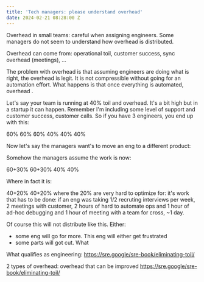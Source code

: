 ```yaml
---
title: 'Tech managers: please understand overhead'
date: 2024-02-21 08:28:00 Z
---
```


Overhead in small teams: careful when assigning engineers.
Some managers do not seem to understand how overhead is distributed. 

Overhead can come from: operational toil, customer success, sync overhead (meetings), ...

The problem with overhead is that assuming engineers are doing what is right, the overhead is legit. It is not compressible without going for an automation effort. What happens is that once everything is automated, overhead .

Let's say your team is running at 40% toil and overhead. It's a bit high but in a startup it can happen. Remember I'm including some level of support and customer success, customer calls.
So if you have 3 engineers, you end up with this: 

60%  60%  60%
40%  40%  40%

Now let's say the managers want's to move an eng to a different product: 

Somehow the managers assume the work is now: 

60+30%   60+30%
40%      40%

Where in fact it is: 

40+20%  40+20%
where the 20% are very hard to optimize for: it's work that has to be done: if an eng was taking 1/2 recruting interviews per week, 2 meetings with customer, 2 hours of hard to automate ops and 1 hour of ad-hoc debugging and 1 hour of meeting with a team for cross, ~1 day.

Of course this will not distribute like this. Either: 
- some eng will go for more. This eng will either get frustrated
- some parts will got cut. What

What qualifies as engineering: 
https://sre.google/sre-book/eliminating-toil/ 

2 types of overhead: overhead that can be improved
https://sre.google/sre-book/eliminating-toil/